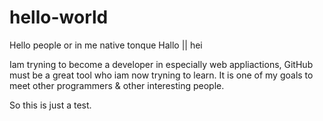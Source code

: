 # hello-world

Hello people or in me native tonque Hallo || hei

Iam tryning to become a developer in especially web appliactions, GitHub must be a great tool who iam now tryning to learn. It is one of my goals to meet other programmers & other interesting people.

So this is just a test.

